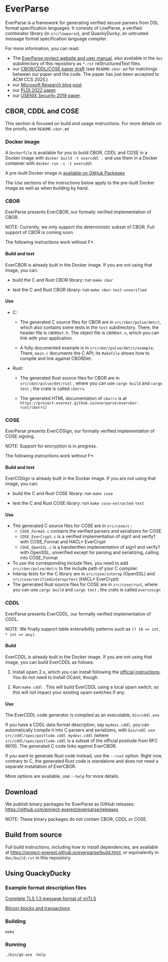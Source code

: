 # EverParse

EverParse is a framework for generating verified secure parsers from DSL format specification languages.
It consists of LowParse, a verified combinator library (in `src/lowparse`), and QuackyDucky, an untrusted message format specification language compiler.

For more information, you can read:
* The [EverParse project website and user manual](https://project-everest.github.io/everparse), also available in the `doc` subdirectory of this repository as `*.rst` reStructuredText files.
* our [CBOR/CDDL/COSE paper draft](https://doi.org/10.48550/arXiv.2505.17335) (see `README-cbor.md` for matchings between our paper and the code. The paper has just been accepted to ACM CCS 2025.)
* our [Microsoft Research blog post](https://www.microsoft.com/en-us/research/blog/everparse-hardening-critical-attack-surfaces-with-formally-proven-message-parsers/)
* our [PLDI 2022 paper](https://www.microsoft.com/en-us/research/publication/hardening-attack-surfaces-with-formally-proven-binary-format-parsers/)
* our [USENIX Security 2019 paper](https://www.microsoft.com/en-us/research/publication/everparse/).

## CBOR, CDDL and COSE

This section is focused on build and usage instructions. For more details on the proofs, see `README-cbor.md`

### Docker image

A `Dockerfile` is available for you to build CBOR, CDDL and COSE in a Docker image
with `docker build -t evercddl .` and use them in a Docker container
with `docker run -i -t evercddl`

A pre-built Docker image is [available on GitHub Packages](https://github.com/project-everest/everparse/pkgs/container/evercbor)

The *Use* sections of the instructions below apply to the pre-built
Docker image as well as when building by hand.

### CBOR

EverParse presents EverCBOR, our formally verified implementation of CBOR.

NOTE: Currently, we only support the deterministic subset of CBOR. Full support of CBOR is coming soon.

The following instructions work without F*.

#### Build and test

EverCBOR is already built in the Docker image. If you are not using that image, you can:

* build the C and Rust CBOR library: run `make cbor`

* test the C and Rust CBOR library: run `make cbor-test-unverified`

#### Use

* C:

  + The generated C source files for CBOR are in
    `src/cbor/pulse/det/c`, which also contains some tests in the
    `test` subdirectory. There, the header file is `CBORDet.h`. The
    object file is `CBORDet.o`, which you can link with your
    application.
  
  + A fully documented example is in
    `src/cbor/pulse/det/c/example`. There, `main.c` documents the C
    API; its `Makefile` shows how to compile and link against CBORDet.
  
* Rust:

  + The generated Rust source files for CBOR are in
    `src/cbor/pulse/det/rust` , where you can use `cargo build` and
    `cargo test` ; the crate is called `cborrs`.

  + The generated HTML documentation of `cborrs` is at
    `https://project-everest.github.io/everparse/evercbor-rust/cborrs/`

### COSE

EverParse presents EverCOSign, our formally verified implementation of COSE signing.

NOTE: Support for encryption is in progress.

The following instructions work without F*.

#### Build and test

EverCOSign is already built in the Docker image. If you are not using that image, you can:

* build the C and Rust COSE library: run `make cose`

* test the C and Rust COSE library: run `make cose-extracted-test`

#### Use

* The generated C source files for COSE are in `src/cose/c` :
  + `COSE_Format.c` contains the verified parsers and serializers for COSE
  + `COSE_EverCrypt.c` is a verified implementation of sign1 and verify1 with COSE_Format and HACL* EverCrypt
  + `COSE_OpenSSL.c` is a handwritten implementation of sign1 and verify1 with OpenSSL, unverified except for parsing and serializing, calling into COSE_Format
* To use the corresponding include files, you need to add `src/cbor/pulse/det/c` to the include path of your C compiler.
* Interop tests for the C library are in `src/cose/interop` (OpenSSL) and `src/cose/verifiedinterop/test` (HACL* EverCrypt)
* The generated Rust source files for COSE are in `src/cose/rust`, where you can use `cargo build` and `cargo test` ; the crate is called `evercosign`

### CDDL

EverParse presents EverCDDL, our formally verified implementation of CDDL.

NOTE: We finally support table extensibility patterns such as `(? 18
=> int, * int => any)`.

#### Build

EverCDDL is already built in the Docker image. If you are not using that image, you can build EverCDDL as follows:

1. Install opam 2.x, which you can install following the [official instructions](https://opam.ocaml.org/doc/Install.html). You do not need to install OCaml, though.

2. Run `make cddl` . This will build EverCDDL using a local
   opam switch, so this will not impact your existing opam switches if
   any.

#### Use

The EverCDDL code generator is compiled as an executable,
`bin/cddl.exe`

If you have a CDDL data format description, say `mydesc.cddl`, you can
automatically compile it into C parsers and serializers, with
`bin/cddl.exe src/cddl/spec/postlude.cddl mydesc.cddl` (where
`src/cddl/spec/postlude.cddl` is a subset of the official postlude
from RFC 8610). The generated C code links against EverCBOR.

If you want to generate Rust code instead, use the `--rust`
option. Right now, contrary to C, the generated Rust code is
standalone and does not need a separate installation of EverCBOR.

More options are available, use `--help` for more details.

## Download

We publish binary packages for EverParse as GitHub releases: https://github.com/project-everest/everparse/releases

NOTE: These binary packages do not contain CBOR, CDDL or COSE.

## Build from source

Full build instructions, including how to install dependencies, are available at https://project-everest.github.io/everparse/build.html, or equivalently in `doc/build.rst` in this repository.

## Using QuackyDucky

### Example format description files

[Complete TLS 1.3 message format of miTLS](https://github.com/project-everest/mitls-fstar/blob/dev/src/parsers/Parsers.rfc)

[Bitcoin blocks and transactions](https://github.com/project-everest/everparse/blob/master/tests/bitcoin.rfc)

### Building
`make`

### Running
`./bin/qd.exe -help`
